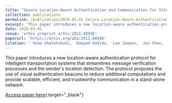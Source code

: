 ```yaml
---
title: "Secure Location-Aware Authentication and Communication for Intelligent Transportation Systems"
collection: publications
permalink: /publication/2020-01-01-Secure-Location-Aware-Authentication-and-Communication-for-Intelligent-Transportation-Systems
excerpt: 'This paper introduces a new location-aware authentication protocol for intelligent transportation systems that streamlines message verification processes and the sender&apos;s location detection. The protocol proposes the use of visual authentication beacons to reduce additional computations and provide scalable, efficient, and trustworthy communication in a stand-alone network.'
date: 2020-01-01
venue: 'arXiv preprint arXiv:2011.08936'
paperurl: 'https://arxiv.org/abs/2011.08936'
citation: ' Nima Ghalehshahi,  Ramyad Hadidi,  Lee Jaewon,  Jun Chen,  Arthur Siqueria,  Rahul Rajan,  Shaan Dhawan,  Pooya Ghalehshahi,  Hyesoon Kim, &quot;Secure Location-Aware Authentication and Communication for Intelligent Transportation Systems.&quot; arXiv preprint arXiv:2011.08936, 2020.'
---
```

This paper introduces a new location-aware authentication protocol for intelligent transportation systems that streamlines message verification processes and the sender&apos;s location detection. The protocol proposes the use of visual authentication beacons to reduce additional computations and provide scalable, efficient, and trustworthy communication in a stand-alone network.

[Access paper here](https://arxiv.org/abs/2011.08936){:target="_blank"}
